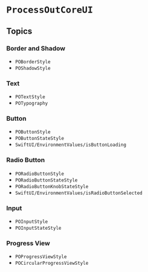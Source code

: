 # ``ProcessOutCoreUI``

## Topics

### Border and Shadow

- ``POBorderStyle``
- ``POShadowStyle``

### Text

- ``POTextStyle``
- ``POTypography``

### Button

- ``POButtonStyle``
- ``POButtonStateStyle``
- ``SwiftUI/EnvironmentValues/isButtonLoading``

### Radio Button

- ``PORadioButtonStyle``
- ``PORadioButtonStateStyle``
- ``PORadioButtonKnobStateStyle``
- ``SwiftUI/EnvironmentValues/isRadioButtonSelected``

### Input

- ``POInputStyle``
- ``POInputStateStyle``

### Progress View

- ``POProgressViewStyle``
- ``POCircularProgressViewStyle``
